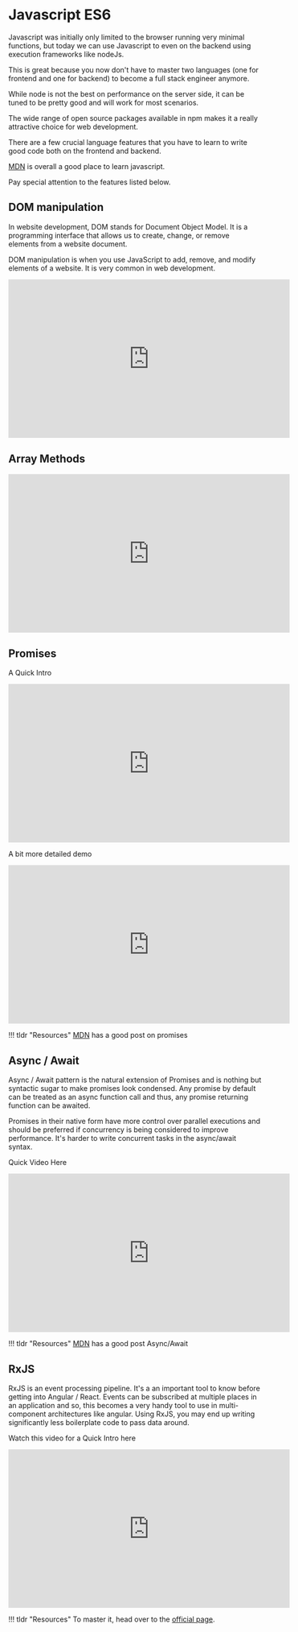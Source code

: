 # Javascript ES6

Javascript was initially only limited to the browser running very minimal functions, but today we can use Javascript to even on the backend using execution frameworks like nodeJs.

This is great because you now don't have to master two languages (one for frontend and one for backend) to become a full stack engineer anymore.

While node is not the best on performance on the server side, it can be tuned to be pretty good and will work for most scenarios.

The wide range of open source packages available in npm makes it a really attractive choice for web development.

There are a few crucial language features that you have to learn to write good code both on the frontend and backend.

<a href="https://developer.mozilla.org/en-US/docs/Learn/Getting_started_with_the_web/JavaScript_basics">MDN</a> is overall a good place to learn javascript.

Pay special attention to the features listed below.

## DOM manipulation
In website development, DOM stands for Document Object Model. It is a programming interface that allows us to create, change, or remove elements from a website document.

DOM manipulation is when you use JavaScript to add, remove, and modify elements of a website. It is very common in web development.

<iframe width="560" height="315" src="https://www.youtube.com/embed/5fb2aPlgoys" title="JavaScript DOM Manipulation – Full Course for Beginners" frameborder="0" allow="accelerometer; autoplay; clipboard-write; encrypted-media; gyroscope; picture-in-picture" allowfullscreen></iframe>

## Array Methods

<iframe width="560" height="315" src="https://www.youtube.com/embed/R8rmfD9Y5-c" title="8 Must Know JavaScript Array Methods" frameborder="0" allow="accelerometer; autoplay; clipboard-write; encrypted-media; gyroscope; picture-in-picture" allowfullscreen></iframe>

## Promises
A Quick Intro

<iframe width="560" height="315" src="https://www.youtube.com/embed/RvYYCGs45L4" title="YouTube video player" frameborder="0" allow="accelerometer; autoplay; clipboard-write; encrypted-media; gyroscope; picture-in-picture" allowfullscreen></iframe>

A bit more detailed demo

<iframe width="560" height="315" src="https://www.youtube.com/embed/PoRJizFvM7s" title="YouTube video player" frameborder="0" allow="accelerometer; autoplay; clipboard-write; encrypted-media; gyroscope; picture-in-picture" allowfullscreen></iframe>


!!! tldr "Resources"
    <a href="https://developer.mozilla.org/en-US/docs/Web/JavaScript/Reference/Global_Objects/Promise">MDN</a> has a good post on promises


## Async / Await
Async / Await pattern is the natural extension of Promises and is nothing but syntactic sugar to make promises look condensed.
Any promise by default can be treated as an async function call and thus, any promise returning function can be awaited.

Promises in their native form have more control over parallel executions and should be preferred if concurrency is being considered to improve performance. It's harder to write concurrent tasks in the async/await syntax.

Quick Video Here

<iframe width="560" height="315" src="https://www.youtube.com/embed/vn3tm0quoqE" title="YouTube video player" frameborder="0" allow="accelerometer; autoplay; clipboard-write; encrypted-media; gyroscope; picture-in-picture" allowfullscreen></iframe>

!!! tldr "Resources"
    <a href="https://developer.mozilla.org/en-US/docs/Web/JavaScript/Reference/Statements/async_function">MDN</a> has a good post Async/Await

## RxJS
RxJS is an event processing pipeline. It's a an important tool to know before getting into Angular / React.
Events can be subscribed at multiple places in an application and so, this becomes a very handy tool to use in multi-component architectures like angular. Using RxJS, you may end up writing significantly less boilerplate code to pass data around.

Watch this video for a Quick Intro here

<iframe width="560" height="315" src="https://www.youtube.com/embed/PhggNGsSQyg" title="YouTube video player" frameborder="0" allow="accelerometer; autoplay; clipboard-write; encrypted-media; gyroscope; picture-in-picture" allowfullscreen></iframe>

!!! tldr "Resources"
    To master it, head over to the <a href="https://rxjs.dev/guide/overview">official page</a>.

